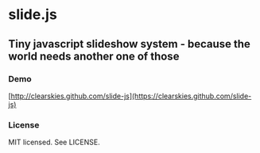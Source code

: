 # slide.js
## Tiny javascript slideshow system - because the world needs another one of those



### Demo
[http://clearskies.github.com/slide-js](https://clearskies.github.com/slide-js)


### License
MIT licensed. See LICENSE.